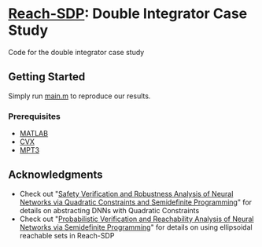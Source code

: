 # [Reach-SDP](https://arxiv.org/abs/2004.07876): Double Integrator Case Study

Code for the double integrator case study

## Getting Started

Simply run [main.m](https://github.com/mahyarfazlyab/ReachSDP/blob/master/double_integrator_FRS/main.m) to reproduce our results.


### Prerequisites

* [MATLAB](https://www.mathworks.com/products/matlab.html)
* [CVX](http://cvxr.com/cvx/)
* [MPT3](https://www.mpt3.org/)


## Acknowledgments

* Check out "[Safety Verification and Robustness Analysis of Neural Networks via Quadratic Constraints and Semidefinite Programming](https://arxiv.org/pdf/1903.01287.pdf)" for details on abstracting DNNs with Quadratic Constraints
* Check out "[Probabilistic Verification and Reachability Analysis of Neural Networks via Semidefinite Programming](https://arxiv.org/pdf/1910.04249.pdf)" for details on using ellipsoidal reachable sets in Reach-SDP

